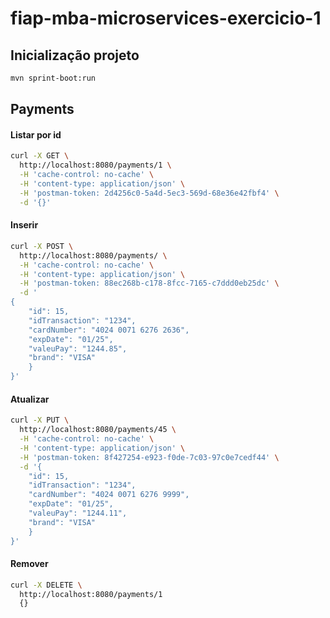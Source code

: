 # fiap-mba-microservices-exercicio-1

## Inicialização projeto

```sh
mvn sprint-boot:run
```

## Payments

#### Listar por id
```sh
curl -X GET \
  http://localhost:8080/payments/1 \
  -H 'cache-control: no-cache' \
  -H 'content-type: application/json' \
  -H 'postman-token: 2d4256c0-5a4d-5ec3-569d-68e36e42fbf4' \
  -d '{}'
```
#### Inserir

```sh
curl -X POST \
  http://localhost:8080/payments/ \
  -H 'cache-control: no-cache' \
  -H 'content-type: application/json' \
  -H 'postman-token: 88ec268b-c178-8fcc-7165-c7ddd0eb25dc' \
  -d '
{
    "id": 15,
    "idTransaction": "1234",
    "cardNumber": "4024 0071 6276 2636",
    "expDate": "01/25",
    "valeuPay": "1244.85",
    "brand": "VISA"
    }
}'
```

#### Atualizar

```sh
curl -X PUT \
  http://localhost:8080/payments/45 \
  -H 'cache-control: no-cache' \
  -H 'content-type: application/json' \
  -H 'postman-token: 8f427254-e923-f0de-7c03-97c0e7cedf44' \
  -d '{
    "id": 15,
    "idTransaction": "1234",
    "cardNumber": "4024 0071 6276 9999",
    "expDate": "01/25",
    "valeuPay": "1244.11",
    "brand": "VISA"
    }
}'
```
#### Remover

```sh
curl -X DELETE \
  http://localhost:8080/payments/1
  {}
```

